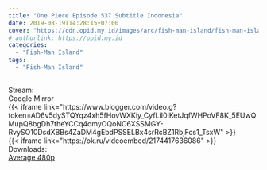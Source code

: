 ```yaml
---
title: "One Piece Episode 537 Subtitle Indonesia"
date: 2019-08-19T14:28:15+07:00
cover: "https://cdn.opid.my.id/images/arc/fish-man-island/fish-man-island.webp" # Optional, cover
# authorlink: https://opid.my.id
categories:
  - "Fish-Man Island"
tags:
  - "Fish-Man Island"
---
```

<div class="ui menu violet borderless inverted">
  <div class="header item active">
        Stream:
    </div>
  <a class="active item" data-tab="google">
    <i class="google drive icon"></i> Google
  </a>
  <a class="item nounderline" data-tab="mirror">
    <i class="odnoklassniki icon"></i> Mirror
  </a>
</div>
<div class="ui bottom attached tab segment active" style="border:0 !important;" data-tab="google">
{{< iframe link="https://www.blogger.com/video.g?token=AD6v5dySTQYqz4xh5fHovWXKiy_CyfLiI0IKetJqfWHPoVF8K_5EUwQMupQ8bgDh7theYCCq4omyOQoNC6XSSMGY-RvySO10DsdXBBs4ZaDM4gEbdPSSELBx4srRcBZ1RbjFcs1_TsxW" >}}
</div>
<div class="ui bottom attached tab segment" style="border:0 !important;" data-tab="mirror">
{{< iframe link="https://ok.ru/videoembed/2174417636086" >}}
</div>
<div class="ui menu violet borderless inverted">
  <div class="header item active">
        Downloads:
    </div>
  <a class="item nounderline" href="https://ouo.io/ZC5Bme" target="_blank" rel="dofollow"><i class="google drive icon"></i>
    Average 480p</a>
</div>